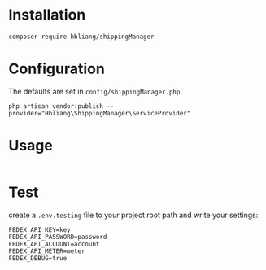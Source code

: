 # Installation

`composer require hbliang/shippingManager`

# Configuration

The defaults are set in `config/shippingManager.php`.

`php artisan vendor:publish --provider="Hbliang\ShippingManager\ServiceProvider"`

# Usage

```PHP


```

# Test

create a `.env.testing` file to your project root path and write your settings:
```
FEDEX_API_KEY=key
FEDEX_API_PASSWORD=password
FEDEX_API_ACCOUNT=account
FEDEX_API_METER=meter
FEDEX_DEBUG=true
```